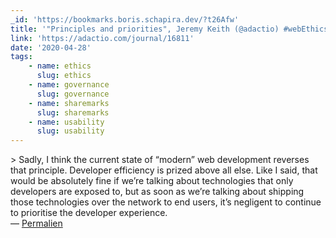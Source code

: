 ```yaml
---
_id: 'https://bookmarks.boris.schapira.dev/?t26Afw'
title: '"Principles and priorities", Jeremy Keith (@adactio) #webEthics'
link: 'https://adactio.com/journal/16811'
date: '2020-04-28'
tags:
    - name: ethics
      slug: ethics
    - name: governance
      slug: governance
    - name: sharemarks
      slug: sharemarks
    - name: usability
      slug: usability
---
```


&gt; Sadly, I think the current state of “modern” web development reverses that
principle. Developer efficiency is prized above all else. Like I said, that
would be absolutely fine if we’re talking about technologies that only
developers are exposed to, but as soon as we’re talking about shipping those
technologies over the network to end users, it’s negligent to continue to
prioritise the developer experience. <br>&#8212;
<a href="https://bookmarks.boris.schapira.dev/?t26Afw" title="Permalien">Permalien</a>
